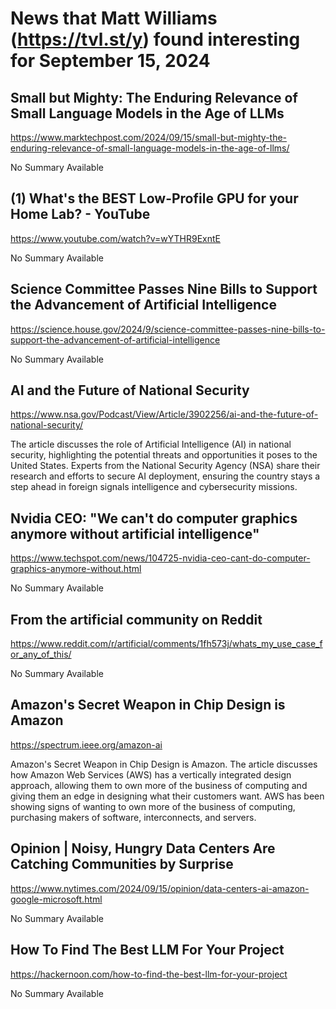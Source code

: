 # News that Matt Williams (https://tvl.st/y) found interesting for September 15, 2024

## Small but Mighty: The Enduring Relevance of Small Language Models in the Age of LLMs
<a href="https://www.marktechpost.com/2024/09/15/small-but-mighty-the-enduring-relevance-of-small-language-models-in-the-age-of-llms/" target="_blank">https://www.marktechpost.com/2024/09/15/small-but-mighty-the-enduring-relevance-of-small-language-models-in-the-age-of-llms/</a>

No Summary Available

## (1) What's the BEST Low-Profile GPU for your Home Lab? - YouTube
<a href="https://www.youtube.com/watch?v=wYTHR9ExntE" target="_blank">https://www.youtube.com/watch?v=wYTHR9ExntE</a>

No Summary Available

## Science Committee Passes Nine Bills to Support the Advancement of Artificial Intelligence
<a href="https://science.house.gov/2024/9/science-committee-passes-nine-bills-to-support-the-advancement-of-artificial-intelligence" target="_blank">https://science.house.gov/2024/9/science-committee-passes-nine-bills-to-support-the-advancement-of-artificial-intelligence</a>

No Summary Available

## AI and the Future of National Security
<a href="https://www.nsa.gov/Podcast/View/Article/3902256/ai-and-the-future-of-national-security/" target="_blank">https://www.nsa.gov/Podcast/View/Article/3902256/ai-and-the-future-of-national-security/</a>

The article discusses the role of Artificial Intelligence (AI) in national security, highlighting the potential threats and opportunities it poses to the United States. Experts from the National Security Agency (NSA) share their research and efforts to secure AI deployment, ensuring the country stays a step ahead in foreign signals intelligence and cybersecurity missions.

## Nvidia CEO: "We can't do computer graphics anymore without artificial intelligence"
<a href="https://www.techspot.com/news/104725-nvidia-ceo-cant-do-computer-graphics-anymore-without.html" target="_blank">https://www.techspot.com/news/104725-nvidia-ceo-cant-do-computer-graphics-anymore-without.html</a>

No Summary Available

## From the artificial community on Reddit
<a href="https://www.reddit.com/r/artificial/comments/1fh573j/whats_my_use_case_for_any_of_this/" target="_blank">https://www.reddit.com/r/artificial/comments/1fh573j/whats_my_use_case_for_any_of_this/</a>

No Summary Available

## Amazon's Secret Weapon in Chip Design is Amazon
<a href="https://spectrum.ieee.org/amazon-ai" target="_blank">https://spectrum.ieee.org/amazon-ai</a>

Amazon's Secret Weapon in Chip Design is Amazon. The article discusses how Amazon Web Services (AWS) has a vertically integrated design approach, allowing them to own more of the business of computing and giving them an edge in designing what their customers want. AWS has been showing signs of wanting to own more of the business of computing, purchasing makers of software, interconnects, and servers.

## Opinion | Noisy, Hungry Data Centers Are Catching Communities by Surprise
<a href="https://www.nytimes.com/2024/09/15/opinion/data-centers-ai-amazon-google-microsoft.html" target="_blank">https://www.nytimes.com/2024/09/15/opinion/data-centers-ai-amazon-google-microsoft.html</a>

No Summary Available

## How To Find The Best LLM For Your Project
<a href="https://hackernoon.com/how-to-find-the-best-llm-for-your-project" target="_blank">https://hackernoon.com/how-to-find-the-best-llm-for-your-project</a>

No Summary Available

